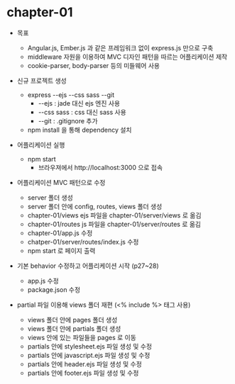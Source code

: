 chapter-01
===

* 목표  
  * Angular.js, Ember.js 과 같은 프레임워크 없이 express.js 만으로 구축
  * middleware 자원을 이용하여 MVC 디자인 패턴을 따르는 어플리케이션 제작
  * cookie-parser, body-parser 등의 미들웨어 사용

* 신규 프로젝트 생성
  * express --ejs --css sass --git  
    * --ejs : jade 대신 ejs 엔진 사용
    * --css sass : css 대신 sass 사용
    * --git : .gitignore 추가
  * npm install 을 통해 dependency 설치

* 어플리케이션 실행  
  * npm start  
    * 브라우져에서 http://localhost:3000 으로 접속

* 어플리케이션 MVC 패턴으로 수정  
  * server 폴더 생성
  * server 폴더 안에 config, routes, views 폴더 생성
  * chapter-01/views ejs 파일을 chapter-01/server/views 로 옮김
  * chapter-01/routes js 파일을 chapter-01/server/routes 로 옮김
  * chapter-01/app.js 수정
  * chatper-01/server/routes/index.js 수정
  * npm start 로 페이지 출력

* 기본 behavior 수정하고 어플리케이션 시작 (p27~28)
  * app.js 수정
  * package.json 수정 


* partial 파일 이용해 views 폴더 재편 (<% include %> 태그 사용)
  * views 폴더 안에 pages 폴더 생성
  * views 폴더 안에 partials 폴더 생성
  * views 안에 있는 파일들을 pages 로 이동
  * partials 안에 stylesheet.ejs 파일 생성 및 수정
  * partials 안에 javascript.ejs 파일 생성 및 수정
  * partials 안에 header.ejs 파일 생성 및 수정
  * partials 안에 footer.ejs 파일 생성 및 수정